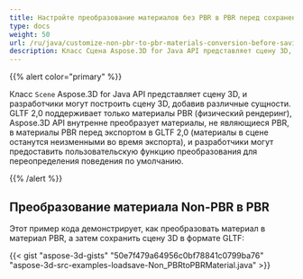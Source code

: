 ```yaml
---
title: Настройте преобразование материалов без PBR в PBR перед сохранением сцен 3D в формат GLTF 2,0
type: docs
weight: 50
url: /ru/java/customize-non-pbr-to-pbr-materials-conversion-before-saving-3d-scenes-to-gltf-2-0-format/
description: Класс Сцена Aspose.3D for Java API представляет сцену 3D, и разработчики могут построить сцену 3D, добавив различные сущности.
---
```

{{% alert color="primary" %}} 

Класс `Scene` Aspose.3D for Java API представляет сцену 3D, и разработчики могут построить сцену 3D, добавив различные сущности. GLTF 2,0 поддерживает только материалы PBR (физический рендеринг), Aspose.3D API внутренне преобразует материалы, не являющиеся PBR, в материалы PBR перед экспортом в GLTF 2,0 (материалы в сцене останутся неизменными во время экспорта), и разработчики могут предоставить пользовательскую функцию преобразования для переопределения поведения по умолчанию.

{{% /alert %}} 
##  **Преобразование материала Non-PBR в PBR**
Этот пример кода демонстрирует, как преобразовать материал в материал PBR, а затем сохранить сцену 3D в формате GLTF:

{{< gist "aspose-3d-gists" "50e7f479a64956c0bf78841c0799ba76" "aspose-3d-src-examples-loadsave-Non_PBRtoPBRMaterial.java" >}}
